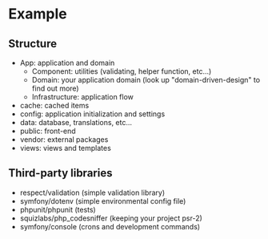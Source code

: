 # Example

## Structure
- App: application and domain
    - Component: utilities (validating, helper function, etc...)
    - Domain: your application domain (look up "domain-driven-design" to find out more)
    - Infrastructure: application flow
- cache: cached items
- config: application initialization and settings
- data: database, translations, etc...
- public: front-end
- vendor: external packages
- views: views and templates

## Third-party libraries
- respect/validation (simple validation library)
- symfony/dotenv (simple environmental config file)
- phpunit/phpunit (tests)
- squizlabs/php_codesniffer (keeping your project psr-2)
- symfony/console (crons and development commands)

